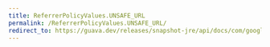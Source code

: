 ```yaml
---
title: ReferrerPolicyValues.UNSAFE_URL
permalink: /ReferrerPolicyValues.UNSAFE_URL/
redirect_to: https://guava.dev/releases/snapshot-jre/api/docs/com/google/common/net/HttpHeaders.ReferrerPolicyValues.html#UNSAFE_URL
---
```

